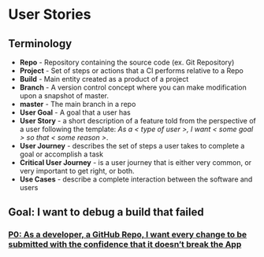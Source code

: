 # User Stories
## Terminology
* __Repo__ - Repository containing the source code (ex. Git Repository)
* __Project__ - Set of steps or actions that a CI performs relative to a Repo
* __Build__ - Main entity created as a product of a project
* __Branch__ - A version control concept where you can make modification upon a snapshot of master.
* __master__ - The main branch in a repo
* __User Goal__ - A goal that a user has
* __User Story__ - a short description of a feature told from the perspective of a user following the template: _As a < type of user >, I want < some goal > so that < some reason >_.
* __User Journey__ - describes the set of steps a user takes to complete a goal or accomplish a task
* __Critical User Journey__ - is a user journey that is either very common, or very important to get right, or both.
* __Use Cases__ - describe a complete interaction between the software and users
## Goal: I want to debug a build that failed
### [P0: As a developer, a GitHub Repo, I want every change to be submitted with the confidence that it doesn’t break the App](./debug_failed_build.md)